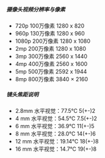 <!--
 * @Author: findnr
 * @Date: 2024-08-20 11:38:57
 * @LastEditors: findnr
 * @LastEditTime: 2024-08-21 16:40:09
 * @Description: 
-->

##### 摄像头视频分辨率与像素
- 720p  100万像素 1280 x 820
- 960p  130万像素 1280 x 960
- 1080p 200万像素 1280 x 1080
- 2mp  200万像素 1280 x 1080
- 3mp 300万像素 2560 x 1440
- 4mp 400万像素  2560 x 1600
- 5mp 500万像素 2592 x 1944
- 8mp 800万像素 3840 × 2160

##### 镜头焦距说明
- 2.8mm 水平视觉：77.5℃   5(+-)2
- 4 mm  水平视觉：54.5℃   7.5(+-)2
- 6 mm  水平视觉：36.9℃   11(+-)5
- 8 mm  水平视觉：28.0℃   14(+-)6
- 12 mm  水平视觉：19.14℃   18(+-)8
- 16 mm  水平视觉：14.7℃   19(+-)8